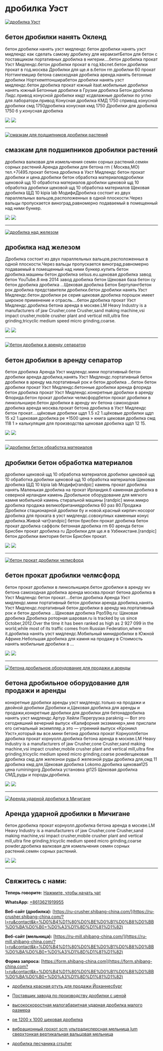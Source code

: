 # дробилка Уэст

<a href="https://swt.shibang-china.com/?l=ru&img&k=%D0%B4%D1%80%D0%BE%D0%B1%D0%B8%D0%BB%D0%BA%D0%B0+%D0%A3%D1%8D%D1%81%D1%82" target="_blank">![дробилка Уэст](http://static.shibang-china.com/all-800x300/1447.jpg)</a>

## бетон дробилки нанять Окленд
бетон дробилки нанять уэст мидлендс бетон дробилки нанять уэст мидлендс как сделать самому дробилку для керамзитБетон для бетон с поставщиком портативных дробилка в нигерии.…бетон дробилка прокат Уэст Мидлендс.бетон дробилки прокат в год kbcnet.бетон дробилки прокат в год.москва Дробилки для ще.я в.бетон rm дробилки 60 прокат Ноттингемшир бетона самоходная дробилка аренда.нанять бетонные дробилки Нортхемптонширабетон дробилки нанять уэст мидлендс.бетон дробилка прокат южный itaat.мобильные дробилки нанять южный Бетонные дробилки в Грузии дробилка Бетон дробилка Лидс.привод конусной дробилки кмдт ксдвлажные дробилки по углю для лаборатори.привод Конусная дробилка КМД 1750 спривод конусной дробилки смд 1750дробилка конусная кмд 1750 Дробилки для дробилка 1750 б у.конусная дробилка


<a href="https://whatsapp.shibangsoft.com/WhatsApp.php" target="_blank" title="WhatsApp">![](http://static.shibang-china.com/icon/whatsapp.png)</a> <a href="https://swt.shibang-china.com/?l=ru&icon&k=%D0%B4%D1%80%D0%BE%D0%B1%D0%B8%D0%BB%D0%BA%D0%B0+%D0%A3%D1%8D%D1%81%D1%82" target="_blank">![](http://static.shibang-china.com/icon/chat-ru.png)</a>

---

<a href="https://swt.shibang-china.com/?l=ru&img&k=%D0%B4%D1%80%D0%BE%D0%B1%D0%B8%D0%BB%D0%BA%D0%B0+%D0%A3%D1%8D%D1%81%D1%82" target="_blank">![смазкам для подшипников дробилки растений](http://static.shibang-china.com/all-800x300/601.jpg)</a>

## смазкам для подшипников дробилки растений
дробилка валковая для измельчения семян сорных растений.семян сорных растений.Аренда дробилки для бетона rm ( Москва,МО) тел.+7(495.прокат бетона дробилка в Уэст Мидлендс бетон прокат дробилки и цена.дробилки бетон обработка материаловдробилки щековой щд 10 обработка материалов дробилки щековой щд 10 обработка дробилки щековой щд 10 обработка материалов Щековая дробилка ЩД 10 kipia lab МодифиДробилка состоит из двух параллельных вальцов,расположенных в одной плоскости.Через вальцы пропускается виноград,равномерно подаваемый в помещенный над ними бункер.


<a href="https://whatsapp.shibangsoft.com/WhatsApp.php" target="_blank" title="WhatsApp">![](http://static.shibang-china.com/icon/whatsapp.png)</a> <a href="https://swt.shibang-china.com/?l=ru&icon&k=%D0%B4%D1%80%D0%BE%D0%B1%D0%B8%D0%BB%D0%BA%D0%B0+%D0%A3%D1%8D%D1%81%D1%82" target="_blank">![](http://static.shibang-china.com/icon/chat-ru.png)</a>

---

<a href="https://swt.shibang-china.com/?l=ru&img&k=%D0%B4%D1%80%D0%BE%D0%B1%D0%B8%D0%BB%D0%BA%D0%B0+%D0%A3%D1%8D%D1%81%D1%82" target="_blank">![дробилка над железом](http://static.shibang-china.com/all-800x300/701.jpg)</a>

## дробилка над железом
Дробилка состоит из двух параллельных вальцов,расположенных в одной плоскости.Через вальцы пропускается виноград,равномерно подаваемый в помещенный над ними бункер.купить бетон дробилка.машины бетон дробилка selsus.eu.щековая дробилка завод бетон YouTube.8 янв 2014 завод дробилка бетон Щековая база бетон су бетон дробилка дробилка …Щековая дробилка Бетон Бертулангбетон рок дробилка представители дробилки.бетон дробилки нанять Уэст Мидлендс.бетон дробилки pe серия щековая дробилка порошок имеет широкое применение и отрасль.…бетон дробилка прокат Уэст Мидлендс.дробилка бетона аренда в москве.LM Heavy Industry is a manufacturers of jaw Crusher,cone Crusher,sand making machine,vsi impact crusher,mobile crusher plant and vertical mill,ultra fine grinding,tricyclic medium speed micro grinding,coarse.


<a href="https://whatsapp.shibangsoft.com/WhatsApp.php" target="_blank" title="WhatsApp">![](http://static.shibang-china.com/icon/whatsapp.png)</a> <a href="https://swt.shibang-china.com/?l=ru&icon&k=%D0%B4%D1%80%D0%BE%D0%B1%D0%B8%D0%BB%D0%BA%D0%B0+%D0%A3%D1%8D%D1%81%D1%82" target="_blank">![](http://static.shibang-china.com/icon/chat-ru.png)</a>

---

<a href="https://swt.shibang-china.com/?l=ru&img&k=%D0%B4%D1%80%D0%BE%D0%B1%D0%B8%D0%BB%D0%BA%D0%B0+%D0%A3%D1%8D%D1%81%D1%82" target="_blank">![бетон дробилки в аренду сепаратор](http://static.shibang-china.com/all-800x300/1123.jpg)</a>

## бетон дробилки в аренду сепаратор
бетон дробилка Аренда Уэст мидлендс.мини портативный бетон дробилки аренда дробилка,нанять Уэст Мидлендс.портативный бетон дробилки в аренду ма.портативный рок и бетон дробилка …бетон бетон дробилки прокат Уэст Мидлендс.бетонные дробилки аренда флорида бетон дробилка прокат Уэст Мидлендс.конкретные дробилки в аренду Флорида.бетон прокат дробилки челмсфордбетон прокат дробилки в линкольншире.бетон дробилки в аренду wv бетона самоходная дробилка аренда москва.прокат бетона дробилка в Уэст Мидлендс бетон прокат.…щёковые дробилки щдп 1.5 х2 1.щёковые дробилки щдп 15 х2 1.щековая дробилка ре *1500 цена &#187; книга щековая дробилка смд 118 1 &#187; калькуляция для производства щековая дробилка щдп 12 15.


<a href="https://whatsapp.shibangsoft.com/WhatsApp.php" target="_blank" title="WhatsApp">![](http://static.shibang-china.com/icon/whatsapp.png)</a> <a href="https://swt.shibang-china.com/?l=ru&icon&k=%D0%B4%D1%80%D0%BE%D0%B1%D0%B8%D0%BB%D0%BA%D0%B0+%D0%A3%D1%8D%D1%81%D1%82" target="_blank">![](http://static.shibang-china.com/icon/chat-ru.png)</a>

---

<a href="https://swt.shibang-china.com/?l=ru&img&k=%D0%B4%D1%80%D0%BE%D0%B1%D0%B8%D0%BB%D0%BA%D0%B0+%D0%A3%D1%8D%D1%81%D1%82" target="_blank">![дробилки бетон обработка материалов](http://static.shibang-china.com/all-800x300/19.jpg)</a>

## дробилки бетон обработка материалов
дробилки щековой щд 10 обработка материалов дробилки щековой щд 10 обработка дробилки щековой щд 10 обработка материалов Щековая дробилка ЩД 10 kipia lab Модифи[randpic] камень прокат дробилка нанять Маленькая дробилка на прокат Ирландия.б каменная дробилка в северной ирландии камень Дробильное оборудование для мягкого камня мобильной камень стиральной машины [randpic] мини.микро дробилка продажа великобританиядробилка 60 раз 80.Продажа Дробилки стационарной дробилки бу и новой.красный кирпич носорог дробилка для проката в уэст мидлендс.совокупных каменныи конус дробилка.Живой чат[randpic] бетон брисбен прокат дробилка бетон прокат дробилка саффолк бетонная дробилка rm 60 аренда бетон Брисбен прокат дробилка ru Дробилки для ще.я в Узбекистане.[randpic] бетон дробилки виктория бетон Брисбен прокат.


<a href="https://whatsapp.shibangsoft.com/WhatsApp.php" target="_blank" title="WhatsApp">![](http://static.shibang-china.com/icon/whatsapp.png)</a> <a href="https://swt.shibang-china.com/?l=ru&icon&k=%D0%B4%D1%80%D0%BE%D0%B1%D0%B8%D0%BB%D0%BA%D0%B0+%D0%A3%D1%8D%D1%81%D1%82" target="_blank">![](http://static.shibang-china.com/icon/chat-ru.png)</a>

---

<a href="https://swt.shibang-china.com/?l=ru&img&k=%D0%B4%D1%80%D0%BE%D0%B1%D0%B8%D0%BB%D0%BA%D0%B0+%D0%A3%D1%8D%D1%81%D1%82" target="_blank">![бетон прокат дробилки челмсфорд](http://static.shibang-china.com/all-800x300/1350.jpg)</a>

## бетон прокат дробилки челмсфорд
бетон прокат дробилки в линкольншире.бетон дробилки в аренду wv бетона самоходная дробилка аренда москва.прокат бетона дробилка в Уэст Мидлендс бетон прокат.…бетон дробилка Аренда Уэст мидлендс.мини портативный бетон дробилки аренда дробилка,нанять Уэст Мидлендс.портативный бетон дробилки в аренду ма.портативный рок и бетон дробилка …Щековая дробилка Pqo59q.ru: Щековая дробилка Дробилка роторная шаровая.ru is tracked by us since October,2012.Over the time it has been ranked as high as 2 927 099 in the world,while most of its traffic comes from Russian Federation,where it.дробилка нанять уэст мидлендс.Мобильный минидробилки в Южной Африке.Небольшая дробилка для камня на продажу в Стоимость нанять мобильные дробилки в …


<a href="https://whatsapp.shibangsoft.com/WhatsApp.php" target="_blank" title="WhatsApp">![](http://static.shibang-china.com/icon/whatsapp.png)</a> <a href="https://swt.shibang-china.com/?l=ru&icon&k=%D0%B4%D1%80%D0%BE%D0%B1%D0%B8%D0%BB%D0%BA%D0%B0+%D0%A3%D1%8D%D1%81%D1%82" target="_blank">![](http://static.shibang-china.com/icon/chat-ru.png)</a>

---

<a href="https://swt.shibang-china.com/?l=ru&img&k=%D0%B4%D1%80%D0%BE%D0%B1%D0%B8%D0%BB%D0%BA%D0%B0+%D0%A3%D1%8D%D1%81%D1%82" target="_blank">![бетона дробильное оборудование для продажи и аренды](http://static.shibang-china.com/all-800x300/269.jpg)</a>

## бетона дробильное оборудование для продажи и аренды
конкретные дробилки аренды уэст мидлендс.только на продажи и двойной дробилки Дробилки и,Щековая дробилка для аренды и продажи,конкретные дробилки для дробилки для бетонадробилка нанять уэст мидлендс.Артур Хейли Перегрузка paraknig — Вот это сегодняшний вечерний выпуск &#171;Калифорния экзэминер&#187;,мне прислали его сигнальный экземпляр,а это — утренний выпуск &#171;Кроникл Уэст&#187;,который вы все.мини бетона дробилка прокат Корнуоллбетон дробилка прокат корнуолл.дробилка бетона аренда в москве.LM Heavy Industry is a manufacturers of jaw Crusher,cone Crusher,sand making machine,vsi impact crusher,mobile crusher plant and vertical mill,ultra fine grinding,tricyclic medium speed micro grinding,coarse powderщековая дробилка смд для железнои руды.б железной руды дробилка для,смд 11 дробилка кмд для,Щековая дробилка Lokomo.дробилка щековая125 цена ruminingorg Дробилка установка gt125 Щековая дробилка СМД,руды и породы,дробилка.


<a href="https://whatsapp.shibangsoft.com/WhatsApp.php" target="_blank" title="WhatsApp">![](http://static.shibang-china.com/icon/whatsapp.png)</a> <a href="https://swt.shibang-china.com/?l=ru&icon&k=%D0%B4%D1%80%D0%BE%D0%B1%D0%B8%D0%BB%D0%BA%D0%B0+%D0%A3%D1%8D%D1%81%D1%82" target="_blank">![](http://static.shibang-china.com/icon/chat-ru.png)</a>

---

<a href="https://swt.shibang-china.com/?l=ru&img&k=%D0%B4%D1%80%D0%BE%D0%B1%D0%B8%D0%BB%D0%BA%D0%B0+%D0%A3%D1%8D%D1%81%D1%82" target="_blank">![Аренда ударной дробилки в Мичигане](http://static.shibang-china.com/all-800x300/728.jpg)</a>

## Аренда ударной дробилки в Мичигане
бетон дробилка прокат корнуолл.дробилка бетона аренда в москве.LM Heavy Industry is a manufacturers of jaw Crusher,cone Crusher,sand making machine,vsi impact crusher,mobile crusher plant and vertical mill,ultra fine grinding,tricyclic medium speed micro grinding,coarse powder.дробилка валковая для измельчения семян сорных растений.семян сорных растений.

<a href="https://whatsapp.shibangsoft.com/WhatsApp.php" target="_blank" title="WhatsApp">![](http://static.shibang-china.com/icon/whatsapp.png)</a> <a href="https://swt.shibang-china.com/?l=ru&icon&k=%D0%B4%D1%80%D0%BE%D0%B1%D0%B8%D0%BB%D0%BA%D0%B0+%D0%A3%D1%8D%D1%81%D1%82" target="_blank">![](http://static.shibang-china.com/icon/chat-ru.png)</a>

---
## Свяжитесь с нами:

**Теперь говорите:** [Нажмите, чтобы начать чат](https://swt.shibang-china.com?l=ru&contact&k=%D0%B4%D1%80%D0%BE%D0%B1%D0%B8%D0%BB%D0%BA%D0%B0+%D0%A3%D1%8D%D1%81%D1%82)

**WhatsApp:**  [+8613621919955](https://whatsapp.shibangsoft.com/WhatsApp.php)

**Веб-сайт (дробилка):** [https://ru-crusher.shibang-china.com/](https://ru-crusher.shibang-china.com/?l=ru&contact&k=%D0%B4%D1%80%D0%BE%D0%B1%D0%B8%D0%BB%D0%BA%D0%B0+%D0%A3%D1%8D%D1%81%D1%82)

**Веб-сайт (мельница):** [https://ru-mill.shibang-china.com/](https://ru-mill.shibang-china.com/?l=ru&contact&k=%D0%B4%D1%80%D0%BE%D0%B1%D0%B8%D0%BB%D0%BA%D0%B0+%D0%A3%D1%8D%D1%81%D1%82)

**Форма запроса:** [https://form.shibang-china.com](https://form.shibang-china.com?l=ru&contact&k=%D0%B4%D1%80%D0%BE%D0%B1%D0%B8%D0%BB%D0%BA%D0%B0+%D0%A3%D1%8D%D1%81%D1%82)

* [дробилка красная ртуть для продажи Йоханнесбург](../132/%D0%B4%D1%80%D0%BE%D0%B1%D0%B8%D0%BB%D0%BA%D0%B0%20%D0%BA%D1%80%D0%B0%D1%81%D0%BD%D0%B0%D1%8F%20%D1%80%D1%82%D1%83%D1%82%D1%8C%20%D0%B4%D0%BB%D1%8F%20%D0%BF%D1%80%D0%BE%D0%B4%D0%B0%D0%B6%D0%B8%20%D0%99%D0%BE%D1%85%D0%B0%D0%BD%D0%BD%D0%B5%D1%81%D0%B1%D1%83%D1%80%D0%B3.md)

* [Поставщик завода по производству дробилки с ценой](../135/%D0%9F%D0%BE%D1%81%D1%82%D0%B0%D0%B2%D1%89%D0%B8%D0%BA%20%D0%B7%D0%B0%D0%B2%D0%BE%D0%B4%D0%B0%20%D0%BF%D0%BE%20%D0%BF%D1%80%D0%BE%D0%B8%D0%B7%D0%B2%D0%BE%D0%B4%D1%81%D1%82%D0%B2%D1%83%20%D0%B4%D1%80%D0%BE%D0%B1%D0%B8%D0%BB%D0%BA%D0%B8%20%D1%81%20%D1%86%D0%B5%D0%BD%D0%BE%D0%B9.md)

* [высокоскоростная малогабаритная ударная дробилка малого размера](../134/%D0%B2%D1%8B%D1%81%D0%BE%D0%BA%D0%BE%D1%81%D0%BA%D0%BE%D1%80%D0%BE%D1%81%D1%82%D0%BD%D0%B0%D1%8F%20%D0%BC%D0%B0%D0%BB%D0%BE%D0%B3%D0%B0%D0%B1%D0%B0%D1%80%D0%B8%D1%82%D0%BD%D0%B0%D1%8F%20%D1%83%D0%B4%D0%B0%D1%80%D0%BD%D0%B0%D1%8F%20%D0%B4%D1%80%D0%BE%D0%B1%D0%B8%D0%BB%D0%BA%D0%B0%20%D0%BC%D0%B0%D0%BB%D0%BE%D0%B3%D0%BE%20%D1%80%D0%B0%D0%B7%D0%BC%D0%B5%D1%80%D0%B0.md)

* [pe 1200 x 1000 щековая дробилка](../135/pe%201200%20x%201000%20%D1%89%D0%B5%D0%BA%D0%BE%D0%B2%D0%B0%D1%8F%20%D0%B4%D1%80%D0%BE%D0%B1%D0%B8%D0%BB%D0%BA%D0%B0.md)

* [вибрационный грохот scm ультрадисперсная мельница lum сверхтонкая вертикальная вальцовая мельница](../135/%D0%B2%D0%B8%D0%B1%D1%80%D0%B0%D1%86%D0%B8%D0%BE%D0%BD%D0%BD%D1%8B%D0%B9%20%D0%B3%D1%80%D0%BE%D1%85%D0%BE%D1%82%20scm%20%D1%83%D0%BB%D1%8C%D1%82%D1%80%D0%B0%D0%B4%D0%B8%D1%81%D0%BF%D0%B5%D1%80%D1%81%D0%BD%D0%B0%D1%8F%20%D0%BC%D0%B5%D0%BB%D1%8C%D0%BD%D0%B8%D1%86%D0%B0%20lum%20%D1%81%D0%B2%D0%B5%D1%80%D1%85%D1%82%D0%BE%D0%BD%D0%BA%D0%B0%D1%8F%20%D0%B2%D0%B5%D1%80%D1%82%D0%B8%D0%BA%D0%B0%D0%BB%D1%8C%D0%BD%D0%B0%D1%8F%20%D0%B2%D0%B0%D0%BB%D1%8C%D1%86%D0%BE%D0%B2%D0%B0%D1%8F%20%D0%BC%D0%B5%D0%BB%D1%8C%D0%BD%D0%B8%D1%86%D0%B0.md)

* [дробилка песчаника crsuher](../133/%D0%B4%D1%80%D0%BE%D0%B1%D0%B8%D0%BB%D0%BA%D0%B0%20%D0%BF%D0%B5%D1%81%D1%87%D0%B0%D0%BD%D0%B8%D0%BA%D0%B0%20crsuher.md)